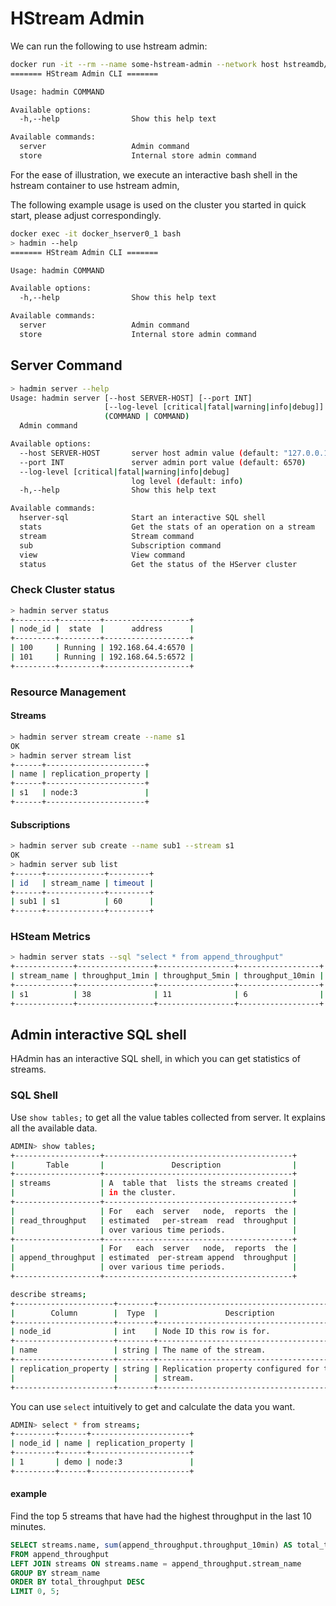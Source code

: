 # HStream Admin

We can run the following to use hstream admin:

```sh
docker run -it --rm --name some-hstream-admin --network host hstreamdb/hstream:v0.7.0 hadmin --help
======= HStream Admin CLI =======

Usage: hadmin COMMAND

Available options:
  -h,--help                Show this help text

Available commands:
  server                   Admin command
  store                    Internal store admin command
```

For the ease of illustration, we execute an interactive bash shell in the
hstream container to use hstream admin,

The following example usage is used on the cluster you started in quick start,
please adjust correspondingly.

```sh
docker exec -it docker_hserver0_1 bash
> hadmin --help
======= HStream Admin CLI =======

Usage: hadmin COMMAND

Available options:
  -h,--help                Show this help text

Available commands:
  server                   Admin command
  store                    Internal store admin command
```

## Server Command

```sh
> hadmin server --help
Usage: hadmin server [--host SERVER-HOST] [--port INT]
                     [--log-level [critical|fatal|warning|info|debug]]
                     (COMMAND | COMMAND)
  Admin command

Available options:
  --host SERVER-HOST       server host admin value (default: "127.0.0.1")
  --port INT               server admin port value (default: 6570)
  --log-level [critical|fatal|warning|info|debug]
                           log level (default: info)
  -h,--help                Show this help text

Available commands:
  hserver-sql              Start an interactive SQL shell
  stats                    Get the stats of an operation on a stream
  stream                   Stream command
  sub                      Subscription command
  view                     View command
  status                   Get the status of the HServer cluster
```

### Check Cluster status

```sh
> hadmin server status
+---------+---------+-------------------+
| node_id |  state  |      address      |
+---------+---------+-------------------+
| 100     | Running | 192.168.64.4:6570 |
| 101     | Running | 192.168.64.5:6572 |
+---------+---------+-------------------+
```

### Resource Management

#### Streams

```sh
> hadmin server stream create --name s1
OK
> hadmin server stream list
+------+----------------------+
| name | replication_property |
+------+----------------------+
| s1   | node:3               |
+------+----------------------+
```

#### Subscriptions

```sh
> hadmin server sub create --name sub1 --stream s1
OK
> hadmin server sub list
+------+-------------+---------+
| id   | stream_name | timeout |
+------+-------------+---------+
| sub1 | s1          | 60      |
+------+-------------+---------+
```

### HSteam Metrics

```sh
> hadmin server stats --sql "select * from append_throughput"
+-------------+-----------------+-----------------+------------------+
| stream_name | throughput_1min | throughput_5min | throughput_10min |
+-------------+-----------------+-----------------+------------------+
| s1          | 38              | 11              | 6                |
+-------------+-----------------+-----------------+------------------+
```

## Admin interactive SQL shell

HAdmin has an interactive SQL shell, in which you can get statistics of streams.

### SQL Shell

Use `show tables;` to get all the value tables collected from server. It
explains all the available data.

```sh
ADMIN> show tables;
+-------------------+------------------------------------------+
|       Table       |               Description                |
+-------------------+------------------------------------------+
| streams           | A  table that  lists the streams created |
|                   | in the cluster.                          |
+-------------------+------------------------------------------+
|                   | For   each  server   node,  reports  the |
| read_throughput   | estimated   per-stream  read  throughput |
|                   | over various time periods.               |
+-------------------+------------------------------------------+
|                   | For   each  server   node,  reports  the |
| append_throughput | estimated  per-stream append  throughput |
|                   | over various time periods.               |
+-------------------+------------------------------------------+
```

```sh
describe streams;
+----------------------+--------+------------------------------------------+
|        Column        |  Type  |               Description                |
+----------------------+--------+------------------------------------------+
| node_id              | int    | Node ID this row is for.                 |
+----------------------+--------+------------------------------------------+
| name                 | string | The name of the stream.                  |
+----------------------+--------+------------------------------------------+
| replication_property | string | Replication property configured for this |
|                      |        | stream.                                  |
+----------------------+--------+------------------------------------------+
```

You can use `select` intuitively to get and calculate the data you want.

```sh
ADMIN> select * from streams;
+---------+------+----------------------+
| node_id | name | replication_property |
+---------+------+----------------------+
| 1       | demo | node:3               |
+---------+------+----------------------+
```

#### example

Find the top 5 streams that have had the highest throughput in the last 10
minutes.

```sql
SELECT streams.name, sum(append_throughput.throughput_10min) AS total_throughput
FROM append_throughput
LEFT JOIN streams ON streams.name = append_throughput.stream_name
GROUP BY stream_name
ORDER BY total_throughput DESC
LIMIT 0, 5;
```
